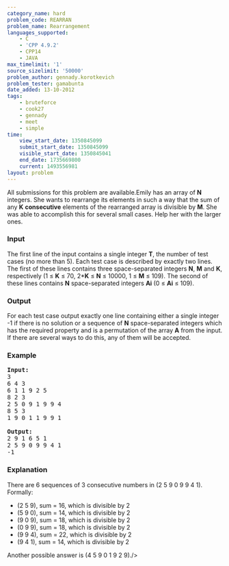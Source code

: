 ```yaml
---
category_name: hard
problem_code: REARRAN
problem_name: Rearrangement
languages_supported:
    - C
    - 'CPP 4.9.2'
    - CPP14
    - JAVA
max_timelimit: '1'
source_sizelimit: '50000'
problem_author: gennady.korotkevich
problem_tester: gamabunta
date_added: 13-10-2012
tags:
    - bruteforce
    - cook27
    - gennady
    - meet
    - simple
time:
    view_start_date: 1350845099
    submit_start_date: 1350845099
    visible_start_date: 1350845041
    end_date: 1735669800
    current: 1493556981
layout: problem
---
```

All submissions for this problem are available.Emily has an array of **N** integers. She wants to rearrange its elements in such a way that the sum of any **K** **consecutive** elements of the rearranged array is divisible by **M**. She was able to accomplish this for several small cases. Help her with the larger ones.

### Input

The first line of the input contains a single integer **T**, the number of test cases (no more than 5). Each test case is described by exactly two lines. The first of these lines contains three space-separated integers **N**, **M** and **K**, respectively (1 ≤ **K** ≤ 70, 2\***K** ≤ **N** ≤ 10000, 1 ≤ **M** ≤ 109). The second of these lines contains **N** space-separated integers **Ai** (0 ≤ **Ai** ≤ 109).

### Output

For each test case output exactly one line containing either a single integer -1 if there is no solution or a sequence of **N** space-separated integers which has the required property and is a permutation of the array **A** from the input. If there are several ways to do this, any of them will be accepted.

### Example

<pre>
<b>Input:</b>
3
6 4 3
6 1 1 9 2 5
8 2 3
2 5 0 9 1 9 9 4
8 5 3
1 9 0 1 1 9 9 1

<b>Output:</b>
2 9 1 6 5 1
2 5 9 0 9 9 4 1
-1
</pre>
### Explanation

There are 6 sequences of 3 consecutive numbers in (2 5 9 0 9 9 4 1). Formally:

- (2 5 9), sum = 16, which is divisible by 2
- (5 9 0), sum = 14, which is divisible by 2
- (9 0 9), sum = 18, which is divisible by 2
- (0 9 9), sum = 18, which is divisible by 2
- (9 9 4), sum = 22, which is divisible by 2
- (9 4 1), sum = 14, which is divisible by 2


Another possible answer is (4 5 9 0 1 9 2 9)./>
